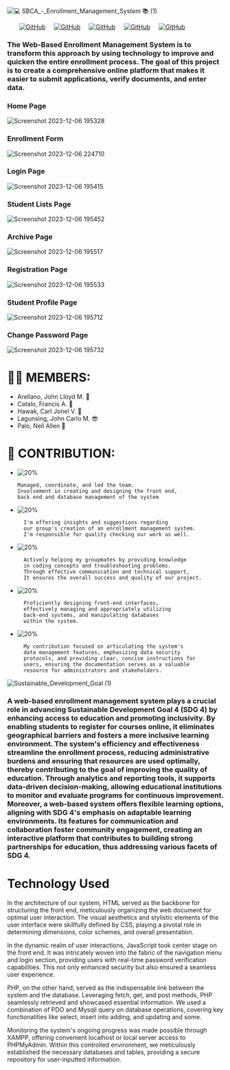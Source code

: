 ![💻 SBCA_-_Enrollment_Management_System 📚 (1)](https://github.com/Catalo21/sbcaEMS/assets/96164347/db18c2c7-93c8-4862-95b2-09250a89abc5)

&nbsp; &nbsp; &nbsp; &nbsp;[![GitHub](https://img.shields.io/badge/GitHub-jlarellano05-black?style=flat&logo=github)](https://github.com/jlarellano05) &nbsp; &nbsp; [![GitHub](https://img.shields.io/badge/GitHub-Catalo21-black?style=flat&logo=github)](https://github.com/Catalo21) &nbsp; &nbsp; [![GitHub](https://img.shields.io/badge/GitHub-crljnl-black?style=flat&logo=github)](https://github.com/crljnl) &nbsp; &nbsp; [![GitHub](https://img.shields.io/badge/GitHub-JohnCarloLagunsing-black?style=flat&logo=github)](https://github.com/JohnCarloLagunsing) &nbsp; &nbsp; [![GitHub](https://img.shields.io/badge/GitHub-NeilAllenn-black?style=flat&logo=github)](https://github.com/NeilAllenn)

### The Web-Based Enrollment Management System is to transform this approach by using technology to improve and quicken the entire enrollment process. The goal of this project is to create a comprehensive online platform that makes it easier to submit applications, verify documents, and enter data.

  
  ### Home Page
  ![Screenshot 2023-12-06 195328](https://github.com/Catalo21/sbcaEMS/assets/96164347/812bc793-f191-459e-882b-fcaa369964aa)

  ### Enrollment Form
  ![Screenshot 2023-12-06 224710](https://github.com/Catalo21/sbcaEMS/assets/96164347/b35c1936-4512-48c7-b766-bc26d56805bb)

  ### Login Page
  ![Screenshot 2023-12-06 195415](https://github.com/Catalo21/sbcaEMS/assets/96164347/6c4b4998-9ec5-47ee-a007-b071abef21a6)

  ### Student Lists Page
  ![Screenshot 2023-12-06 195452](https://github.com/Catalo21/sbcaEMS/assets/96164347/d34153c3-3125-4073-9d47-901a21277544)

  ### Archive Page
  ![Screenshot 2023-12-06 195517](https://github.com/Catalo21/sbcaEMS/assets/96164347/31891c52-070f-4e35-9633-9635da3cff28)

  ### Registration Page
  ![Screenshot 2023-12-06 195533](https://github.com/Catalo21/sbcaEMS/assets/96164347/51b6bc26-f480-4196-970d-ca24dafc8f8d)

  ### Student Profile Page
  ![Screenshot 2023-12-06 195712](https://github.com/Catalo21/sbcaEMS/assets/96164347/5934942c-6149-4b35-bdb1-dba548c40e5f)

  ### Change Password Page
  ![Screenshot 2023-12-06 195732](https://github.com/Catalo21/sbcaEMS/assets/96164347/9988a022-5c88-44e4-97cd-67eb03d8fefa)



# 🙋‍♂️ MEMBERS: 
- Arellano, John Lloyd M. 🥵   
- Catalo, Francis A. 🤤
- Hawak, Carl Jonel V. 🤑        
- Lagunsing, John Carlo M. 😎
- Palo, Neil Allen 🤪
  

# 🤝 CONTRIBUTION: 
  - ![20%](https://progress-bar.dev/20?title=Arellano)

        Managed, coordinate, and led the team.
        Involvement in creating and designing the front end,
        back end and database management of the system  
- ![20%](https://progress-bar.dev/20?title=Catalo)

        I'm offering insights and suggestions regarding
        our group's creation of an enrollment management system.
        I'm responsible for quality checking our work as well.
- ![20%](https://progress-bar.dev/20?title=Hawak)

        Actively helping my groupmates by providing knowledge
        in coding concepts and troubleshooting problems.
        Through effective communication and technical support,
        It ensures the overall success and quality of our project.
- ![20%](https://progress-bar.dev/20?title=Lagunsing)

        Proficiently designing front-end interfaces,
        effectively managing and appropriately utilizing
        back-end systems, and manipulating databases
        within the system.
- ![20%](https://progress-bar.dev/20?title=Palo)

        My contribution focused on articulating the system's
        data management features, emphasizing data security
        protocols, and providing clear, concise instructions for
        users, ensuring the documentation serves as a valuable
        resource for administrators and stakeholders.

![Sustainable_Development_Goal (1)](https://github.com/Catalo21/sbcaEMS/assets/96164347/8177b3f3-ac65-4ab1-8cac-ae630a83dc35)

### A web-based enrollment management system plays a crucial role in advancing Sustainable Development Goal 4 (SDG 4) by enhancing access to education and promoting inclusivity. By enabling students to register for courses online, it eliminates geographical barriers and fosters a more inclusive learning environment. The system's efficiency and effectiveness streamline the enrollment process, reducing administrative burdens and ensuring that resources are used optimally, thereby contributing to the goal of improving the quality of education. Through analytics and reporting tools, it supports data-driven decision-making, allowing educational institutions to monitor and evaluate programs for continuous improvement. Moreover, a web-based system offers flexible learning options, aligning with SDG 4's emphasis on adaptable learning environments. Its features for communication and collaboration foster community engagement, creating an interactive platform that contributes to building strong partnerships for education, thus addressing various facets of SDG 4.

# Technology Used

In the architecture of our system, HTML served as the backbone for structuring the front end, meticulously organizing the web document for optimal user interaction. The visual aesthetics and stylistic elements of the user interface were skillfully defined by CSS, playing a pivotal role in determining dimensions, color schemes, and overall presentation.

In the dynamic realm of user interactions, JavaScript took center stage on the front end. It was intricately woven into the fabric of the navigation menu and login section, providing users with real-time password verification capabilities. This not only enhanced security but also ensured a seamless user experience.

PHP, on the other hand, served as the indispensable link between the system and the database. Leveraging fetch, get, and post methods, PHP seamlessly retrieved and showcased essential information. We used a combination of PDO and Mysqli query on database operations, covering key functionalities like select, insert into adding, and updating and some.

Monitoring the system's ongoing progress was made possible through XAMPP, offering convenient localhost or local server access to PHPMyAdmin. Within this controlled environment, we meticulously established the necessary databases and tables, providing a secure repository for user-inputted information.




